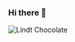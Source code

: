 ### Hi there 👋
![Lindt Chocolate](https://www.lindtusa.com/wcsstore/LindtCatalogAssetStore/images/products/detail/lindor-truffle-bar-milk-chocolate-20200302-SKU-438153-356x356.jpg)
<!--
**mohsinali678/mohsinali678** is a ✨ _special_ ✨ repository because its `README.md` (this file) appears on your GitHub profile.

Here are some ideas to get you started:

- 🔭 I’m currently working on ...
- 🌱 I’m currently learning ...
- 👯 I’m looking to collaborate on ...
- 🤔 I’m looking for help with ...
- 💬 Ask me about ...
- 📫 How to reach me: ...
- 😄 Pronouns: ...
- ⚡ Fun fact: ...
-->
